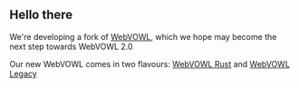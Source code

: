 ## Hello there

We're developing a fork of [WebVOWL](https://github.com/VisualDataWeb/WebVOWL), which we hope may become the next step towards WebVOWL 2.0

Our new WebVOWL comes in two flavours: [WebVOWL Rust](https://github.com/WebVOWL/WebVOWL-Rust) and [WebVOWL Legacy](https://github.com/WebVOWL/WebVOWL-Legacy)
